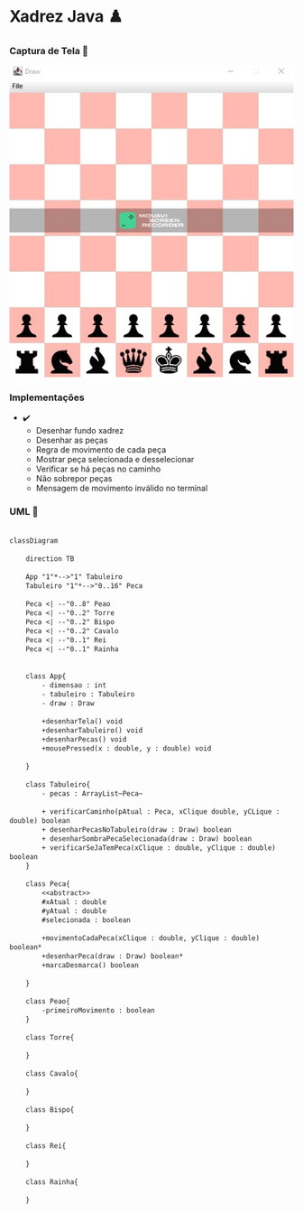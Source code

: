 # Xadrez Java ♟️

### Captura de Tela 📸
![gifJogo](./gifJogo.gif)


### Implementações

- ✔️
    - Desenhar fundo xadrez
    - Desenhar as peças
    - Regra de movimento de cada peça
    - Mostrar peça selecionada e desselecionar 
    - Verificar se há peças no caminho
    - Não sobrepor peças
    - Mensagem de movimento inválido no terminal

  
### UML 📄

````mermaid

classDiagram
    
    direction TB
    
    App "1"*-->"1" Tabuleiro
    Tabuleiro "1"*-->"0..16" Peca
    
    Peca <| --"0..8" Peao
    Peca <| --"0..2" Torre
    Peca <| --"0..2" Bispo
    Peca <| --"0..2" Cavalo
    Peca <| --"0..1" Rei
    Peca <| --"0..1" Rainha


    class App{
        - dimensao : int
        - tabuleiro : Tabuleiro
        - draw : Draw

        +desenharTela() void
        +desenharTabuleiro() void
        +desenharPecas() void
        +mousePressed(x : double, y : double) void

    }

    class Tabuleiro{
        - pecas : ArrayList~Peca~

        + verificarCaminho(pAtual : Peca, xClique double, yCLique : double) boolean
        + desenharPecasNoTabuleiro(draw : Draw) boolean
        + desenharSombraPecaSelecionada(draw : Draw) boolean
        + verificarSeJaTemPeca(xClique : double, yClique : double) boolean
    }
    
    class Peca{
        <<abstract>>
        #xAtual : double
        #yAtual : double
        #selecionada : boolean
        
        +movimentoCadaPeca(xClique : double, yClique : double) boolean*
        +desenharPeca(draw : Draw) boolean*
        +marcaDesmarca() boolean

    }
    
    class Peao{
        -primeiroMovimento : boolean
    }

    class Torre{
        
    }
    
    class Cavalo{
        
    }
    
    class Bispo{
        
    }
    
    class Rei{
        
    }
    
    class Rainha{
        
    }
    

````